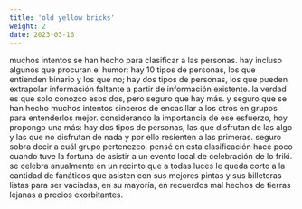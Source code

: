 ```yaml
---
title: 'old yellow bricks'
weight: 2
date: 2023-03-16
---
```


muchos intentos se han hecho para clasificar a las personas. hay incluso algunos que procuran el humor: hay 10 tipos de personas, los que entienden binario y los que no; hay dos tipos de personas, los que pueden extrapolar información faltante a partir de información existente. la verdad es que solo conozco esos dos, pero seguro que hay más. y seguro que se han hecho muchos intentos sinceros de encasillar a los otros en grupos para entenderlos mejor. considerando la importancia de ese esfuerzo, hoy propongo una más: hay dos tipos de personas, las que disfrutan de las algo y las que no disfrutan de nada y por ello resienten a las primeras. seguro sobra decir a cuál grupo pertenezco.
pensé en esta clasificación hace poco cuando tuve la fortuna de asistir a un evento local de celebración de lo friki. se celebra anualmente en un recinto que a todas luces le queda corto a la cantidad de fanáticos que asisten con sus mejores pintas y sus billeteras listas para ser vaciadas, en su mayoría, en recuerdos mal hechos de tierras lejanas a precios exorbitantes. 